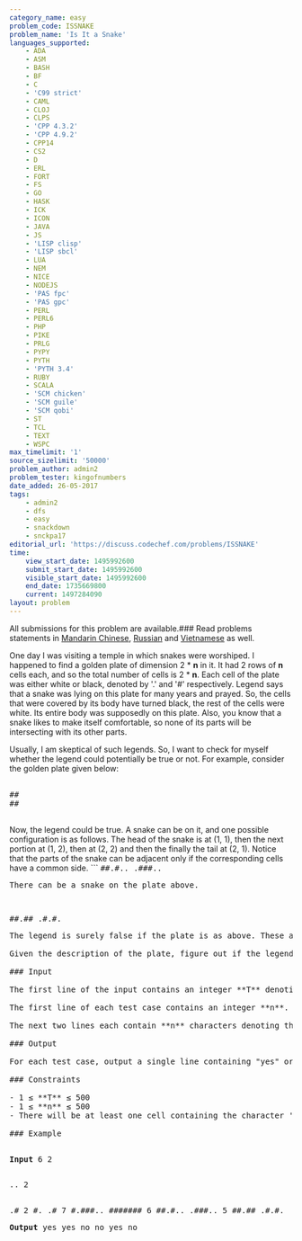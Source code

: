 ```yaml
---
category_name: easy
problem_code: ISSNAKE
problem_name: 'Is It a Snake'
languages_supported:
    - ADA
    - ASM
    - BASH
    - BF
    - C
    - 'C99 strict'
    - CAML
    - CLOJ
    - CLPS
    - 'CPP 4.3.2'
    - 'CPP 4.9.2'
    - CPP14
    - CS2
    - D
    - ERL
    - FORT
    - FS
    - GO
    - HASK
    - ICK
    - ICON
    - JAVA
    - JS
    - 'LISP clisp'
    - 'LISP sbcl'
    - LUA
    - NEM
    - NICE
    - NODEJS
    - 'PAS fpc'
    - 'PAS gpc'
    - PERL
    - PERL6
    - PHP
    - PIKE
    - PRLG
    - PYPY
    - PYTH
    - 'PYTH 3.4'
    - RUBY
    - SCALA
    - 'SCM chicken'
    - 'SCM guile'
    - 'SCM qobi'
    - ST
    - TCL
    - TEXT
    - WSPC
max_timelimit: '1'
source_sizelimit: '50000'
problem_author: admin2
problem_tester: kingofnumbers
date_added: 26-05-2017
tags:
    - admin2
    - dfs
    - easy
    - snackdown
    - snckpa17
editorial_url: 'https://discuss.codechef.com/problems/ISSNAKE'
time:
    view_start_date: 1495992600
    submit_start_date: 1495992600
    visible_start_date: 1495992600
    end_date: 1735669800
    current: 1497284090
layout: problem
---
```

All submissions for this problem are available.### Read problems statements in [Mandarin Chinese](http://www.codechef.com/download/translated/SNCKPA17/mandarin/ISSNAKE.pdf), [Russian](http://www.codechef.com/download/translated/SNCKPA17/russian/ISSNAKE.pdf) and [Vietnamese](http://www.codechef.com/download/translated/SNCKPA17/vietnamese/ISSNAKE.pdf) as well.

One day I was visiting a temple in which snakes were worshiped. I happened to find a golden plate of dimension 2 \* **n** in it. It had 2 rows of **n** cells each, and so the total number of cells is 2 \* **n**. Each cell of the plate was either white or black, denoted by '.' and '#' respectively. Legend says that a snake was lying on this plate for many years and prayed. So, the cells that were covered by its body have turned black, the rest of the cells were white. Its entire body was supposedly on this plate. Also, you know that a snake likes to make itself comfortable, so none of its parts will be intersecting with its other parts.

Usually, I am skeptical of such legends. So, I want to check for myself whether the legend could potentially be true or not. For example, consider the golden plate given below:

<pre><tt>
##
##
</tt>
</pre>Now, the legend could be true. A snake can be on it, and one possible configuration is as follows. The head of the snake is at (1, 1), then the next portion at (1, 2), then at (2, 2) and then the finally the tail at (2, 1). Notice that the parts of the snake can be adjacent only if the corresponding cells have a common side. ```
<tt>
##.#..
.###..
</tt>
<pre>There can be a snake on the plate above.

</pre><tt>
##.##
.#.#.
</tt>
<pre>The legend is surely false if the plate is as above. These are not marks of a single snake. There could be more than one possible snakes here. But not a single snake.

Given the description of the plate, figure out if the legend could be true, or if it is definitely false.

### Input

The first line of the input contains an integer **T** denoting the number of test cases. The description of **T** test cases follows.

The first line of each test case contains an integer **n**.

The next two lines each contain **n** characters denoting the rows of the plate.

### Output

For each test case, output a single line containing "yes" or "no" (without quotes) corresponding to the answer of the problem.

### Constraints

- 1 ≤ **T** ≤ 500
- 1 ≤ **n** ≤ 500
- There will be at least one cell containing the character '#'

### Example

</pre><tt>
<b>Input</b>
6
2
##
..
2
##
.#
2
#.
.#
7
#.###..
#######
6
##.#..
.###..
5
##.##
.#.#.

<b>Output</b>
yes
yes
no
no
yes
no
</tt>
<pre>